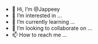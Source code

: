 - 👋 Hi, I’m @Jappeey
- 👀 I’m interested in ...
- 🌱 I’m currently learning ...
- 💞️ I’m looking to collaborate on ...
- 📫 How to reach me ...

<!---
Jappeey/Jappeey is a ✨ special ✨ repository because its `README.md` (this file) appears on your GitHub profile.
You can click the Preview link to take a look at your changes.
--->
